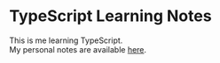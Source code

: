 # TypeScript Learning Notes

This is me learning TypeScript.  
My personal notes are available [here](https://notion_link).
